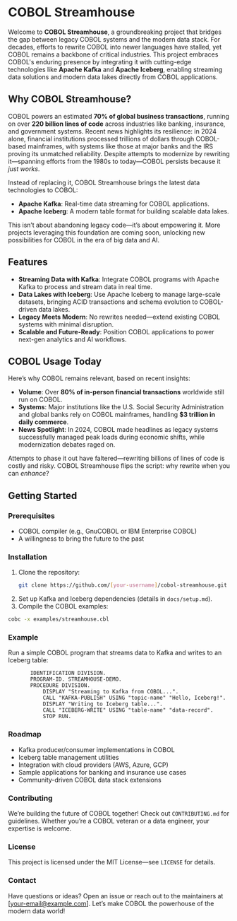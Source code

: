 # COBOL Streamhouse

Welcome to **COBOL Streamhouse**, a groundbreaking project that bridges the gap between legacy COBOL systems and the modern data stack. For decades, efforts to rewrite COBOL into newer languages have stalled, yet COBOL remains a backbone of critical industries. This project embraces COBOL's enduring presence by integrating it with cutting-edge technologies like **Apache Kafka** and **Apache Iceberg**, enabling streaming data solutions and modern data lakes directly from COBOL applications.

## Why COBOL Streamhouse?

COBOL powers an estimated **70% of global business transactions**, running on over **220 billion lines of code** across industries like banking, insurance, and government systems. Recent news highlights its resilience: in 2024 alone, financial institutions processed trillions of dollars through COBOL-based mainframes, with systems like those at major banks and the IRS proving its unmatched reliability. Despite attempts to modernize by rewriting it—spanning efforts from the 1980s to today—COBOL persists because it *just works*.

Instead of replacing it, COBOL Streamhouse brings the latest data technologies to COBOL:
- **Apache Kafka**: Real-time data streaming for COBOL applications.
- **Apache Iceberg**: A modern table format for building scalable data lakes.

This isn’t about abandoning legacy code—it’s about empowering it. More projects leveraging this foundation are coming soon, unlocking new possibilities for COBOL in the era of big data and AI.

## Features

- **Streaming Data with Kafka**: Integrate COBOL programs with Apache Kafka to process and stream data in real time.
- **Data Lakes with Iceberg**: Use Apache Iceberg to manage large-scale datasets, bringing ACID transactions and schema evolution to COBOL-driven data lakes.
- **Legacy Meets Modern**: No rewrites needed—extend existing COBOL systems with minimal disruption.
- **Scalable and Future-Ready**: Position COBOL applications to power next-gen analytics and AI workflows.

## COBOL Usage Today

Here’s why COBOL remains relevant, based on recent insights:
- **Volume**: Over **80% of in-person financial transactions** worldwide still run on COBOL.
- **Systems**: Major institutions like the U.S. Social Security Administration and global banks rely on COBOL mainframes, handling **$3 trillion in daily commerce**.
- **News Spotlight**: In 2024, COBOL made headlines as legacy systems successfully managed peak loads during economic shifts, while modernization debates raged on.

Attempts to phase it out have faltered—rewriting billions of lines of code is costly and risky. COBOL Streamhouse flips the script: why rewrite when you can *enhance*?

## Getting Started

### Prerequisites
- COBOL compiler (e.g., GnuCOBOL or IBM Enterprise COBOL)
- A willingness to bring the future to the past

### Installation
1. Clone the repository:
   ```bash
   git clone https://github.com/[your-username]/cobol-streamhouse.git
2. Set up Kafka and Iceberg dependencies (details in ```docs/setup.md```).
3. Compile the COBOL examples:
```bash
cobc -x examples/streamhouse.cbl
```
### Example
Run a simple COBOL program that streams data to Kafka and writes to an Iceberg table:
```cobol
       IDENTIFICATION DIVISION.
       PROGRAM-ID. STREAMHOUSE-DEMO.
       PROCEDURE DIVISION.
           DISPLAY "Streaming to Kafka from COBOL...".
           CALL "KAFKA-PUBLISH" USING "topic-name" "Hello, Iceberg!".
           DISPLAY "Writing to Iceberg table...".
           CALL "ICEBERG-WRITE" USING "table-name" "data-record".
           STOP RUN.
```
### Roadmap
- Kafka producer/consumer implementations in COBOL
- Iceberg table management utilities
- Integration with cloud providers (AWS, Azure, GCP)
- Sample applications for banking and insurance use cases
- Community-driven COBOL data stack extensions
### Contributing
We’re building the future of COBOL together! Check out ```CONTRIBUTING.md``` for guidelines. Whether you’re a COBOL veteran or a data engineer, your expertise is welcome.
### License
This project is licensed under the MIT License—see ```LICENSE``` for details.
### Contact
Have questions or ideas? Open an issue or reach out to the maintainers at [your-email@example.com].
Let’s make COBOL the powerhouse of the modern data world!

